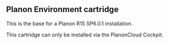 Planon Environment cartridge
----------------------------

This is the base for a Planon R15 SP6.0.1 installation.

This cartridge can only be installed via the PlanonCloud Cockpit.